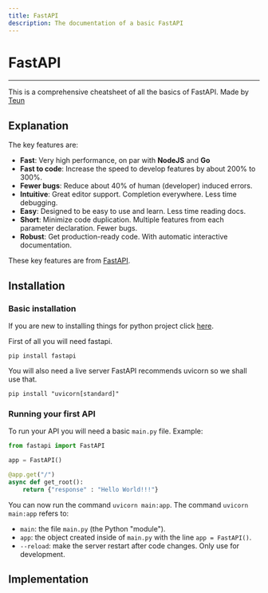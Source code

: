 ```yaml
---
title: FastAPI
description: The documentation of a basic FastAPI
---
```


# FastAPI

---

This is a comprehensive cheatsheet of all the basics of FastAPI. Made by [Teun](https://github.com/engelsman16)

  

## Explanation

The key features are:

-   **Fast**: Very high performance, on par with **NodeJS** and **Go** 
-   **Fast to code**: Increase the speed to develop features by about 200% to 300%. 
-   **Fewer bugs**: Reduce about 40% of human (developer) induced errors. 
-   **Intuitive**: Great editor support. Completion everywhere. Less time debugging.
-   **Easy**: Designed to be easy to use and learn. Less time reading docs.
-   **Short**: Minimize code duplication. Multiple features from each parameter declaration. Fewer bugs.
-   **Robust**: Get production-ready code. With automatic interactive documentation.

These key features are from [FastAPI](https://fastapi.tiangolo.com/).


## Installation

### Basic installation 

If you are new to installing things for python project click [here](PyInstalling.md).

First of all you will need fastapi.

````
pip install fastapi
````

You will also need a live server FastAPI recommends uvicorn so we shall use that. 

````
pip install "uvicorn[standard]"
````

### Running your first API

To run your API you will need a basic `main.py` file. Example:

```py
from fastapi import FastAPI

app = FastAPI()

@app.get("/")
async def get_root():
	return {"response" : "Hello World!!!"}
```

You can now run the command `uvicorn main:app`.
The command `uvicorn main:app` refers to:

-   `main`: the file `main.py` (the Python "module").
-   `app`: the object created inside of `main.py` with the line `app = FastAPI()`.
-   `--reload`: make the server restart after code changes. Only use for development.

## Implementation